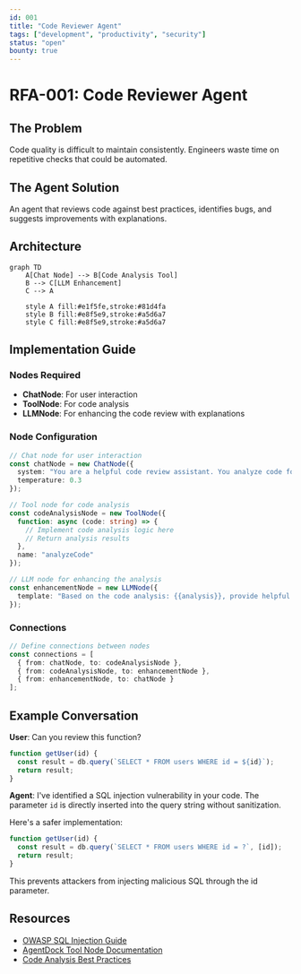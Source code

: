 ```yaml
---
id: 001
title: "Code Reviewer Agent"
tags: ["development", "productivity", "security"]
status: "open"
bounty: true
---
```


# RFA-001: Code Reviewer Agent

## The Problem
Code quality is difficult to maintain consistently. Engineers waste time on repetitive checks that could be automated.

## The Agent Solution
An agent that reviews code against best practices, identifies bugs, and suggests improvements with explanations.

## Architecture

```mermaid
graph TD
    A[Chat Node] --> B[Code Analysis Tool]
    B --> C[LLM Enhancement]
    C --> A
    
    style A fill:#e1f5fe,stroke:#81d4fa
    style B fill:#e8f5e9,stroke:#a5d6a7
    style C fill:#e8f5e9,stroke:#a5d6a7
```

## Implementation Guide

### Nodes Required
- **ChatNode**: For user interaction
- **ToolNode**: For code analysis
- **LLMNode**: For enhancing the code review with explanations

### Node Configuration

```typescript
// Chat node for user interaction
const chatNode = new ChatNode({
  system: "You are a helpful code review assistant. You analyze code for issues and suggest improvements with explanations.",
  temperature: 0.3
});

// Tool node for code analysis
const codeAnalysisNode = new ToolNode({
  function: async (code: string) => {
    // Implement code analysis logic here
    // Return analysis results
  },
  name: "analyzeCode"
});

// LLM node for enhancing the analysis
const enhancementNode = new LLMNode({
  template: "Based on the code analysis: {{analysis}}, provide helpful improvement suggestions:"
});
```

### Connections

```typescript
// Define connections between nodes
const connections = [
  { from: chatNode, to: codeAnalysisNode },
  { from: codeAnalysisNode, to: enhancementNode },
  { from: enhancementNode, to: chatNode }
];
```

## Example Conversation
**User**: Can you review this function?
```javascript
function getUser(id) {
  const result = db.query(`SELECT * FROM users WHERE id = ${id}`);
  return result;
}
```

**Agent**: I've identified a SQL injection vulnerability in your code. 
The parameter `id` is directly inserted into the query string without sanitization.

Here's a safer implementation:
```javascript
function getUser(id) {
  const result = db.query(`SELECT * FROM users WHERE id = ?`, [id]);
  return result;
}
```

This prevents attackers from injecting malicious SQL through the id parameter.

## Resources
- [OWASP SQL Injection Guide](https://owasp.org/...)
- [AgentDock Tool Node Documentation](https://docs.agentdock.ai/...)
- [Code Analysis Best Practices](https://...) 